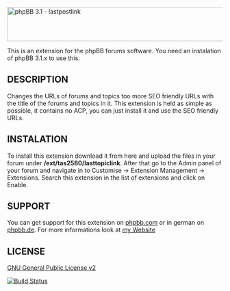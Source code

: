 <img src="https://tas2580.net/downloads/phpbb-lastpostlink/image.png" width="600" height="80" alt="phpBB 3.1 - lastpostlink" />

This is an extension for the phpBB forums software. You need an instalation of phpBB 3.1.x to use this.

DESCRIPTION
-------
Changes the URLs of forums and topics too more SEO friendly URLs with the title of the forums and topics in it. This
extension is held as simple as possible, it contains no ACP, you can just install it and use the SEO friendly URLs.


INSTALATION
----------
To install this extension download it from here and upload the files in your forum under <b>/ext/tas2580/lasttopiclink</b>.
After that go to the Admin panel of your forum and navigate in to Customise -> Extension Management -> Extensions. Search this extension in the list of extensions and click on Enable.

SUPPORT
-------
You can get support for this extension on <a href="https://www.phpbb.com/community/viewtopic.php?f=456&t=2288486">phpbb.com</a>
or in german on <a href="https://www.phpbb.de/community/viewtopic.php?f=149&t=233380">phpbb.de</a>. For more informations look at
<a href="https://tas2580.net/downloads/phpbb-lastpostlink/">my Website</a>

LICENSE
-------
<a href="http://opensource.org/licenses/gpl-2.0.php">GNU General Public License v2</a>

[![Build Status](https://travis-ci.org/tas2580/lastpostlink.svg?branch=master)](https://travis-ci.org/lastpostlink)
